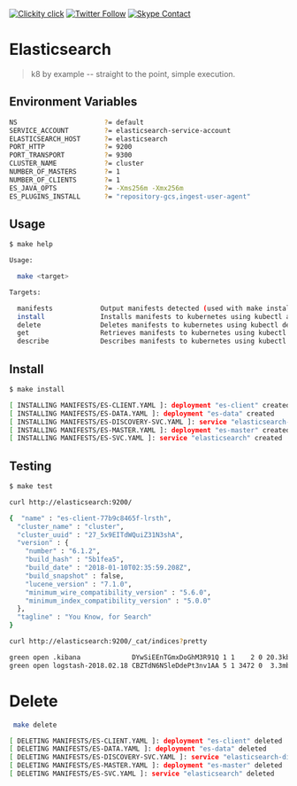 <!--
#                                 __                 __
#    __  ______  ____ ___  ____ _/ /____  ____  ____/ /
#   / / / / __ \/ __ `__ \/ __ `/ __/ _ \/ __ \/ __  /
#  / /_/ / /_/ / / / / / / /_/ / /_/  __/ /_/ / /_/ /
#  \__, /\____/_/ /_/ /_/\__,_/\__/\___/\____/\__,_/
# /____                     matthewdavis.io, holla!
#
#-->

[![Clickity click](https://img.shields.io/badge/k8s%20by%20example%20yo-limit%20time-ff69b4.svg?style=flat-square)](https://k8.matthewdavis.io)
[![Twitter Follow](https://img.shields.io/twitter/follow/yomateod.svg?label=Follow&style=flat-square)](https://twitter.com/yomateod) [![Skype Contact](https://img.shields.io/badge/skype%20id-appsoa-blue.svg?style=flat-square)](skype:appsoa?chat)

# Elasticsearch

> k8 by example -- straight to the point, simple execution.

## Environment Variables

```sh
NS                      ?= default
SERVICE_ACCOUNT         ?= elasticsearch-service-account
ELASTICSEARCH_HOST      ?= elasticsearch
PORT_HTTP               ?= 9200
PORT_TRANSPORT          ?= 9300
CLUSTER_NAME            ?= cluster
NUMBER_OF_MASTERS       ?= 1
NUMBER_OF_CLIENTS       ?= 1
ES_JAVA_OPTS            ?= -Xms256m -Xmx256m
ES_PLUGINS_INSTALL      ?= "repository-gcs,ingest-user-agent"
```

## Usage

```sh
$ make help

Usage:

  make <target>

Targets:

  manifests            Output manifests detected (used with make install, delete, get, describe, etc)
  install              Installs manifests to kubernetes using kubectl apply (make manifests to see what will be installed)
  delete               Deletes manifests to kubernetes using kubectl delete (make manifests to see what will be installed)
  get                  Retrieves manifests to kubernetes using kubectl get (make manifests to see what will be installed)
  describe             Describes manifests to kubernetes using kubectl describe (make manifests to see what will be installed)
```

## Install

```sh
$ make install

[ INSTALLING MANIFESTS/ES-CLIENT.YAML ]: deployment "es-client" created
[ INSTALLING MANIFESTS/ES-DATA.YAML ]: deployment "es-data" created
[ INSTALLING MANIFESTS/ES-DISCOVERY-SVC.YAML ]: service "elasticsearch-discovery" created
[ INSTALLING MANIFESTS/ES-MASTER.YAML ]: deployment "es-master" created
[ INSTALLING MANIFESTS/ES-SVC.YAML ]: service "elasticsearch" created
```

## Testing

```sh
$ make test

curl http://elasticsearch:9200/

{  "name" : "es-client-77b9c8465f-lrsth",
  "cluster_name" : "cluster",
  "cluster_uuid" : "27_5x9EITdWQuiZ31N3shA",
  "version" : {
    "number" : "6.1.2",
    "build_hash" : "5b1fea5",
    "build_date" : "2018-01-10T02:35:59.208Z",
    "build_snapshot" : false,
    "lucene_version" : "7.1.0",
    "minimum_wire_compatibility_version" : "5.6.0",
    "minimum_index_compatibility_version" : "5.0.0"
  },
  "tagline" : "You Know, for Search"
}

curl http://elasticsearch:9200/_cat/indices?pretty

green open .kibana             DYwSiEEnTGmxDoGhM3R91Q 1 1    2 0 20.3kb 10.1kb
green open logstash-2018.02.18 CBZTdN6NSleDdePt3nv1AA 5 1 3472 0  3.3mb  1.5mb
```

# Delete

```sh
 make delete

[ DELETING MANIFESTS/ES-CLIENT.YAML ]: deployment "es-client" deleted
[ DELETING MANIFESTS/ES-DATA.YAML ]: deployment "es-data" deleted
[ DELETING MANIFESTS/ES-DISCOVERY-SVC.YAML ]: service "elasticsearch-discovery" deleted
[ DELETING MANIFESTS/ES-MASTER.YAML ]: deployment "es-master" deleted
[ DELETING MANIFESTS/ES-SVC.YAML ]: service "elasticsearch" deleted
```
